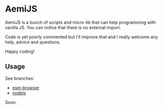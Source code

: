 # AemiJS

AemiJS is a bunch of scripts and micro-lib that can help programming with vanilla JS. You can notice that there is no external import.

Code is yet poorly commented but I'll improve that and I really welcome any help, advice and questions.

Happy coding!

## Usage

See branches:

- [esm-browser](https://github.com/aemi-dev/aemijs/tree/esm-browser)
- [nodejs](https://github.com/aemi-dev/aemijs/tree/nodejs)

Soon.

